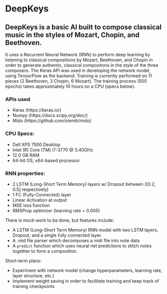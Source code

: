 # DeepKeys
<h2>DeepKeys is a basic AI built to compose classical music in the styles of Mozart, Chopin, and Beethoven.</h2>

It uses a Recurrent Neural Network (RNN) to perform deep learning by listening to classical compositions by Mozart, Beethoven, and Chopin in order to generate authentic, classical compositons in the style of the three composers. The Keras API was used in developing the network model, using TensorFlow as the backend. Training is currently performed on 11 pieces (2 Beethoven, 3 Chopin, 6 Mozart). The training process (500 epochs) takes approximately 10 hours on a CPU (specs below).

<h3>APIs used</h3>
<ul>
<li>Keras (https://keras.io/)</li>
<li>Numpy (https://docs.scipy.org/doc/)</li>
<li>Mido (https://github.com/olemb/mido)</li>
</ul>

<h3>CPU Specs:</h3>
<ul>
<li>Dell XPS 7500 Desktop</li>
<li>Intel (R) Core (TM) i7-3770 @ 3.40GHz</li>
<li>12.0 GB RAM</li>
<li>64-bit OS, x64-based processor</li>
</ul>

<h3>RNN properties:</h3>
<ul>
<li>2 LSTM (Long-Short Term Memory) layers w/ Dropout between ([0.2, 0.5] respectively)</li>
<li>1 FC (Fully-Connected) layer</li>
<li>Linear Activation at output</li>
<li>MSE loss function</li>
<li>RMSProp optimizer (learning rate = 0.005)</li>
</ul>

There is much work to be done, but features include:
<ul>
<li>A LSTM (Long-Short Term Memory) RNN model with two LSTM layers, Dropout,
        and a single fully connected layer.</li>
<li>A .mid file parser which decomposes a midi file into note data</li>
<li>A <code>predict</code> function which uses neural net predictions to stitch notes together to form a composition.</li>
</ul>

Short-term plans:
<ul>
<li>Experiment with network model (change hyperparameters, learning rate, layer structure, etc.)</li>
<li>Implement weight saving in order to facilitate training and keep track of training checkpoints</li>
</ul>
